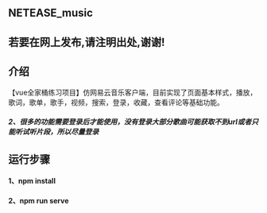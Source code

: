 ## NETEASE_music


## 若要在网上发布,请注明出处,谢谢!


## 介绍

【vue全家桶练习项目】仿网易云音乐客户端，目前实现了页面基本样式，播放，歌词，歌单，歌手，视频，搜索，登录，收藏，查看评论等基础功能。


##### 2、很多的功能需要登录后才能使用，没有登录大部分歌曲可能获取不到url或者只能听试听片段，所以尽量登录


## 运行步骤

#### 1、npm install

#### 2、npm run serve
